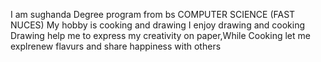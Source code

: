 I am sughanda 
Degree program from bs COMPUTER SCIENCE (FAST NUCES)
My hobby is cooking and drawing
I enjoy drawing and cooking 
Drawing help me to express my creativity on paper,While Cooking let me explrenew flavurs and share happiness with others
